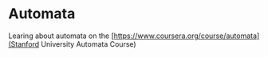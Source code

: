 # Automata

Learing about automata on the [https://www.coursera.org/course/automata](Stanford University Automata Course)
